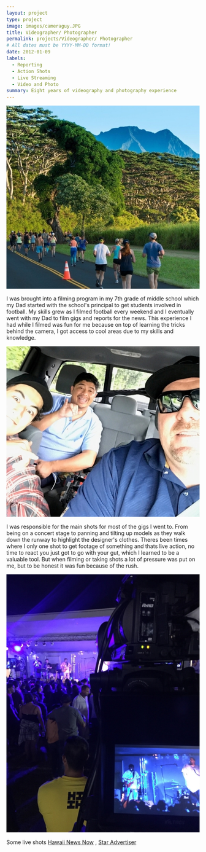 ```yaml
---
layout: project
type: project
image: images/cameraguy.JPG
title: Videographer/ Photographer
permalink: projects/Videographer/ Photographer
# All dates must be YYYY-MM-DD format!
date: 2012-01-09
labels:
  - Reporting
  - Action Shots
  - Live Streaming
  - Video and Photo
summary: Eight years of videography and photography experience
---
```


<img class="ui large right floated rounded image" src="/images/kauaiMarathonNew.jpg">

I was brought into a filming program in my 7th grade of middle school which my Dad started with the school's principal to get students involved in football. My skills grew as I filmed football every weekend and I eventually went with my Dad to film gigs and reports for the news. This experience I had while I filmed was fun for me because on top of learning the tricks behind the camera, I got access to cool areas due to my skills and knowledge.

<img class="ui large right floated rounded image" src="/images/auggiepic.jpg">

I was responsible for the main shots for most of the gigs I went to. From being on a concert stage to panning and tilting up models as they walk down the runway to highlight the designer's clothes. Theres been times where I only one shot to get footage of something and thats live action, no time to react you just got to go with your gut, which I learned to be a valuable tool. But when filming or taking shots a lot of pressure was put on me, but to be honest it was fun because of the rush.

<img class="ui large right floated rounded image" src="/images/concertNew.jpg">
 
Some live shots
[Hawaii News Now](https://www.hawaiinewsnow.com/story/36282538/hundreds-hit-the-ground-running-for-9th-annual-kauai-marathon/)
,
[Star Advertiser](https://www.staradvertiser.com/2014/08/09/breaking-news/firefighters-find-body-of-missing-hiker-swept-down-kauai-stream/)
